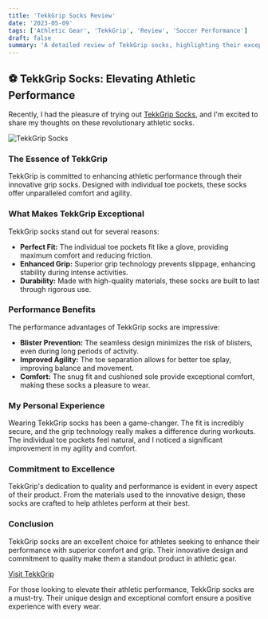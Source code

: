 ```yaml
---
title: 'TekkGrip Socks Review'
date: '2023-05-09'
tags: ['Athletic Gear', 'TekkGrip', 'Review', 'Soccer Performance']
draft: false
summary: 'A detailed review of TekkGrip socks, highlighting their exceptional fit, comfort, and performance benefits for athletes.'
---
```


## ⚽ TekkGrip Socks: Elevating Athletic Performance

Recently, I had the pleasure of trying out [TekkGrip Socks](https://tekkgrip.com/), and I'm excited to share my thoughts on these revolutionary athletic socks.

![TekkGrip Socks](https://tekkgrip.com/cdn/shop/files/Tekkgrip_logo_FULL_26f57387-066c-48a5-b061-871d07a1fc5b.png?v=1704666554&width=180)

### The Essence of TekkGrip

TekkGrip is committed to enhancing athletic performance through their innovative grip socks. Designed with individual toe pockets, these socks offer unparalleled comfort and agility.

### What Makes TekkGrip Exceptional

TekkGrip socks stand out for several reasons:

- **Perfect Fit:** The individual toe pockets fit like a glove, providing maximum comfort and reducing friction.
- **Enhanced Grip:** Superior grip technology prevents slippage, enhancing stability during intense activities.
- **Durability:** Made with high-quality materials, these socks are built to last through rigorous use.

### Performance Benefits

The performance advantages of TekkGrip socks are impressive:

- **Blister Prevention:** The seamless design minimizes the risk of blisters, even during long periods of activity.
- **Improved Agility:** The toe separation allows for better toe splay, improving balance and movement.
- **Comfort:** The snug fit and cushioned sole provide exceptional comfort, making these socks a pleasure to wear.

### My Personal Experience

Wearing TekkGrip socks has been a game-changer. The fit is incredibly secure, and the grip technology really makes a difference during workouts. The individual toe pockets feel natural, and I noticed a significant improvement in my agility and comfort.

### Commitment to Excellence

TekkGrip's dedication to quality and performance is evident in every aspect of their product. From the materials used to the innovative design, these socks are crafted to help athletes perform at their best.

### Conclusion

TekkGrip socks are an excellent choice for athletes seeking to enhance their performance with superior comfort and grip. Their innovative design and commitment to quality make them a standout product in athletic gear.

[Visit TekkGrip](https://tekkgrip.com/)

For those looking to elevate their athletic performance, TekkGrip socks are a must-try. Their unique design and exceptional comfort ensure a positive experience with every wear.